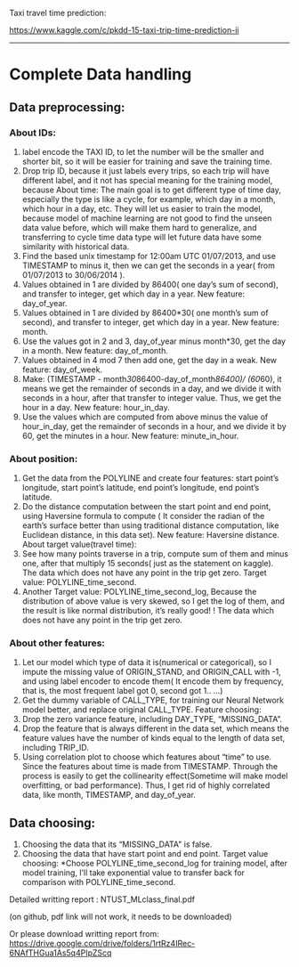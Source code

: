 Taxi travel time prediction:

https://www.kaggle.com/c/pkdd-15-taxi-trip-time-prediction-ii

***
# Complete Data handling
## Data preprocessing:
### About IDs:
1. label encode the TAXI ID, to let the number will be the smaller and shorter bit, so it will be easier for training and save the training time.
2. Drop trip ID, because it just labels every trips, so each trip will have different label, and it not has special meaning for the training model, because
About time:
The main goal is to get different type of time day, especially the type is like a cycle, for example, which day in a month, which hour in a day, etc. They will let us easier to train the model, because model of machine learning are not good to find the unseen data value before, which will make them hard to generalize, and transferring to cycle time data type will let future data have some similarity with historical data.
1. Find the based unix timestamp for 12:00am UTC 01/07/2013, and use TIMESTAMP to minus it, then we can get the seconds in a year( from 01/07/2013 to 30/06/2014 ).
2. Values obtained in 1 are divided by 86400( one day’s sum of second), and transfer to integer, get which day in a year. New feature: day_of_year.
3. Values obtained in 1 are divided by 86400*30( one month’s sum of second), and transfer to integer, get which day in a year. New feature: month.
4. Use the values got in 2 and 3, day_of_year minus month*30, get the day in a month. New feature: day_of_month.
5. Values obtained in 4 mod 7 then add one, get the day in a weak.
New feature: day_of_week.
6. Make: (TIMESTAMP - month*30*86400-day_of_month*86400)/ (60*60), it means we get the remainder of seconds in a day, and we divide it with seconds in a hour, after that transfer to integer value. Thus, we get the hour in a day. New feature: hour_in_day.
7. Use the values which are computed from above minus the value of hour_in_day, get the remainder of seconds in a hour, and we divide it by 60, get the minutes in a hour. New feature: minute_in_hour.
 
### About position:
1. Get the data from the POLYLINE and create four features: start
point’s longitude, start point’s latitude, end point’s longitude,
end point’s latitude.
2. Do the distance computation between the start point and end point, using Haversine formula to compute ( It consider the radian of the earth’s surface better than using traditional distance computation, like Euclidean distance, in this data set). New feature: Haversine distance.
About target value(travel time):
1. See how many points traverse in a trip, compute sum of them and minus one, after that multiply 15 seconds( just as the statement on kaggle). The data which does not have any point in the trip get zero.
Target value: POLYLINE_time_second.
2. Another Target value: POLYLINE_time_second_log, Because the distribution of above value is very skewed, so I get the log of them, and the result is like normal distribution, it’s really good! ! The data which does not have any point in the trip get zero.



### About other features:
1. Let our model which type of data it is(numerical or categorical), so I impute the missing value of ORIGIN_STAND, and ORIGIN_CALL with -1, and using label encoder to encode them( It encode them by frequency, that is, the most frequent label got 0, second got 1.. ...)
2. Get the dummy variable of CALL_TYPE, for training our Neural Network model better, and replace original CALL_TYPE.
Feature choosing:
1. Drop the zero variance feature, including DAY_TYPE, “MISSING_DATA”.
2. Drop the feature that is always different in the data set, which means the feature values have the number of kinds equal to the length of data set, including TRIP_ID.
3. Using correlation plot to choose which features about “time” to use. Since the features about time is made from TIMESTAMP. Through the process is easily to get the collinearity effect(Sometime will make model overfitting, or bad performance). Thus, I get rid of highly correlated data, like month, TIMESTAMP, and day_of_year.

## Data choosing:
1. Choosing the data that its “MISSING_DATA" is false.  
2. Choosing the data that have start point and end point.
Target value choosing:
*Choose POLYLINE_time_second_log for training model, after model
training, I’ll take exponential value to transfer back for comparison with POLYLINE_time_second.




Detailed writting report : NTUST_MLclass_final.pdf

(on github, pdf link will not work, it needs to be downloaded)

Or please download writting report from: https://drive.google.com/drive/folders/1rtRz4IRec-6NAfTHGua1As5q4PIpZScq
